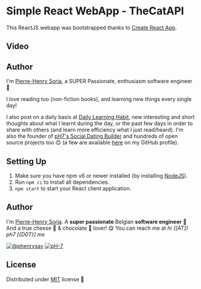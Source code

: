 # Simple React WebApp - TheCatAPI


This ReactJS webapp was bootstrapped thanks to [Create React App](https://github.com/facebook/create-react-app).

## Video



## Author

I'm [Pierre-Henry Soria](http://ph7.me/about-me/), a SUPER Passionate, enthusiasm software engineer 🤖

I love reading too (non-fiction books), and learning new things every single day!

I also post on a daily basis at [Daily Learning Habit](https://dailylearninghabit.com), new interesting and short thoughts about what I learnt during the day, or the past few days in order to share with others (and learn more efficiency what I just read/heard).
I'm also the founder of [pH7's Social Dating Builder](https://github.com/pH7Software/pH7-Social-Dating-CMS) and hundreds of open source projects too 😊 (a  few are available [here](https://github.com/pH-7?tab=repositories) on my GitHub profile).


## Setting Up

1. Make sure you have npm v6 or newer installed (by installing [NodeJS](https://nodejs.org/en/download)).
2. Run `npm ci` to install all dependencies.
3. `npm start` to start your React client application.


## Author

I'm [Pierre-Henry Soria](https://ph7.me). A **super passionate** Belgian **software engineer** 🤗 And a true cheese 🧀 & chocolate 🍫 lover! 😋 You can reach me at *hi {[AT]} ph7 [{D0T}] me*

[![@phenrysay](https://img.shields.io/badge/Twitter-1DA1F2?style=for-the-badge&logo=twitter&logoColor=white)](https://twitter.com/phenrysay "Follow Me on Twitter") [![pH-7](https://img.shields.io/badge/GitHub-100000?style=for-the-badge&logo=github&logoColor=white)](https://github.com/pH-7 "Follow Me on GitHub")


## License

Distributed under [MIT](https://opensource.org/licenses/MIT) license 🎉


